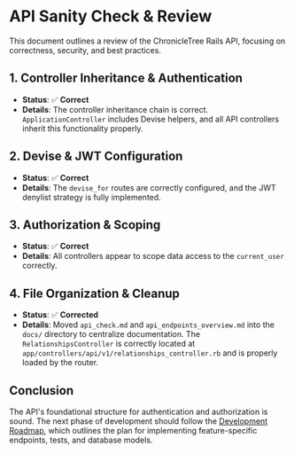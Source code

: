 # API Sanity Check & Review

This document outlines a review of the ChronicleTree Rails API, focusing on correctness, security, and best practices.

## 1. Controller Inheritance & Authentication

- **Status**: ✅ **Correct**
- **Details**: The controller inheritance chain is correct. `ApplicationController` includes Devise helpers, and all API controllers inherit this functionality properly.

## 2. Devise & JWT Configuration

- **Status**: ✅ **Correct**
- **Details**: The `devise_for` routes are correctly configured, and the JWT denylist strategy is fully implemented.

## 3. Authorization & Scoping

- **Status**: ✅ **Correct**
- **Details**: All controllers appear to scope data access to the `current_user` correctly.

## 4. File Organization & Cleanup

- **Status**: ✅ **Corrected**
- **Details**: Moved `api_check.md` and `api_endpoints_overview.md` into the `docs/` directory to centralize documentation. The `RelationshipsController` is correctly located at `app/controllers/api/v1/relationships_controller.rb` and is properly loaded by the router.

## Conclusion

The API's foundational structure for authentication and authorization is sound. The next phase of development should follow the [Development Roadmap](./development_roadmap.md), which outlines the plan for implementing feature-specific endpoints, tests, and database models.
